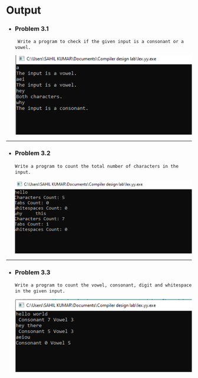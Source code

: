 # Output

- ### Problem 3.1

       Write a program to check if the given input is a consonant or a vowel.

  <img src="./Problem_3.1/3.1.png" alt="1.1" style="width:700px">

---

- ### Problem 3.2

      Write a program to count the total number of characters in the input.

   <img src="./Problem_3.2/3.2.png" alt="1.1" style="width:700px">

---

- ### Problem 3.3

      Write a program to count the vowel, consonant, digit and whitespace in the given input.

   <img src="./Problem_3.3/3.3.png" alt="1.1" style="width:700px">
